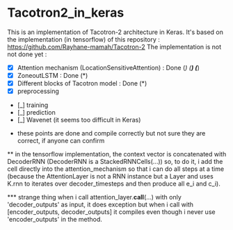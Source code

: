 # Tacotron2_in_keras

This is an implementation of Tacotron-2 architecture in Keras. 
It's based on the implementation (in tensorflow) of this repository : 
https://github.com/Rayhane-mamah/Tacotron-2
The implementation is not not done yet : 
- [x] Attention mechanism (LocationSensitiveAttention) : Done (*) (**) (***)
- [x] ZoneoutLSTM : Done (*)
- [x] Different blocks of Tacotron model : Done (*)
- [x] preprocessing
- [_] training
- [_] prediction
- [_] Wavenet (it seems too difficult in Keras)
* these points are done and compile correctly but not sure they are correct, if anyone can confirm

** in the tensorflow implementation, the context vector is concatenated with DecoderRNN (DecoderRNN is a StackedRNNCells(...)) so, to do it, i add the cell directly into the attention_mechanism so that i can do all steps at a time (because the AttentionLayer is not a RNN instance but a Layer and uses K.rnn to iterates over decoder_timesteps and then produce all e_i and c_i). 

*** strange thing when i call attention_layer.__call__(...) with only 'decoder_outputs' as input, it does exception but when i call with [encoder_outputs, decoder_outputs] it compiles even though i never use 'encoder_outputs' in the method. 
